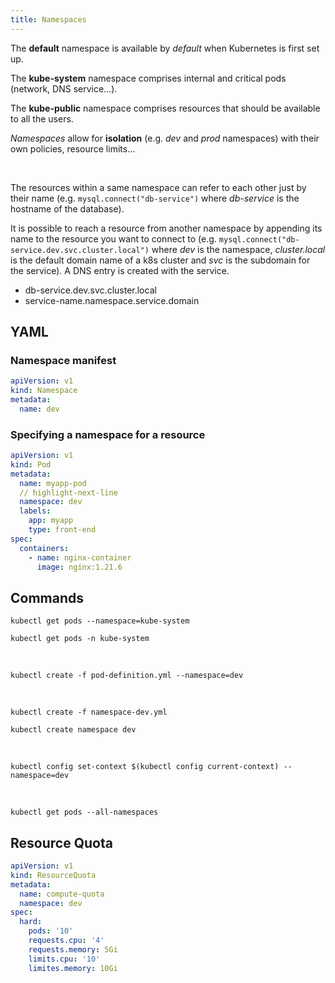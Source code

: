 ```yaml
---
title: Namespaces
---
```


The **default** namespace is available by _default_ when Kubernetes is first set up.

The **kube-system** namespace comprises internal and critical pods (network, DNS service...).

The **kube-public** namespace comprises resources that should be available to all the users.

*Namespaces* allow for **isolation** (e.g. _dev_ and _prod_ namespaces) with their own policies, resource limits...

<br/>

The resources within a same namespace can refer to each other just by their name
(e.g. `mysql.connect("db-service")` where _db-service_ is the hostname of the database).

It is possible to reach a resource from another namespace by appending its name to the resource you want to connect 
to (e.g. `mysql.connect("db-service.dev.svc.cluster.local")` where _dev_ is the namespace, _cluster.local_ is the 
default domain name of a k8s cluster and _svc_ is the subdomain for the service).
A DNS entry is created with the service.

- db-service.dev.svc.cluster.local
- service-name.namespace.service.domain

## YAML

### Namespace manifest

```yaml title="namespace-dev.yml"
apiVersion: v1
kind: Namespace
metadata:
  name: dev
```

### Specifying a namespace for a resource

```yaml
apiVersion: v1
kind: Pod
metadata:
  name: myapp-pod
  // highlight-next-line
  namespace: dev
  labels:
    app: myapp
    type: front-end
spec:
  containers:
    - name: nginx-container
      image: nginx:1.21.6
```

## Commands

```shell title="Get the list of pods from another namespace"
kubectl get pods --namespace=kube-system
```
```shell
kubectl get pods -n kube-system
```

<br/>

```shell title="Create a pod in a specified namespace"
kubectl create -f pod-definition.yml --namespace=dev
```

<br/>

```shell title="Create a namespace"
kubectl create -f namespace-dev.yml
```
```shell
kubectl create namespace dev
```
<br/>

```shell title="Change the current namespace to dev"
kubectl config set-context $(kubectl config current-context) --namespace=dev
```

<br/>

```shell title="List pods from all namespaces"
kubectl get pods --all-namespaces
```

## Resource Quota

```yaml title="compute-quota.yml"
apiVersion: v1
kind: ResourceQuota
metadata:
  name: compute-quota
  namespace: dev
spec:
  hard:
    pods: '10'
    requests.cpu: '4'
    requests.memory: 5Gi
    limits.cpu: '10'
    limites.memory: 10Gi
```
